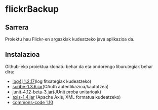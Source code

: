 # flickrBackup

## Sarrera

Proiektu hau Flickr-en argazkiak kudeatzeko java aplikazioa da.

## Instalazioa

Github-eko proiektua klonatu behar da eta ondorengo liburutegiak behar dira:
- [log4j 1.2.17](http://www.apache.org/dyn/closer.cgi/logging/log4j/1.2.17/log4j-1.2.17.zip)(log fitxategiak kudeatzeko)
- [scribe-1.3.6.jar](http://central.maven.org/maven2/org/scribe/scribe/1.3.6/scribe-1.3.6.jar)(OAuth autentikazioa/kautotzea)
- [junit-4.12-beta-3.jar](http://search.maven.org/remotecontent?filepath=junit/junit/4.12-beta-3/junit-4.12-beta-3.jar)(JUnit proba unitarioak)
- [axis-1.4.jar](http://central.maven.org/maven2/org/apache/axis/axis/1.4/axis-1.4.jar) (Apache Axis, XML formatua kudeatzeko)
- [commons-code 1.10](http://apache.uvigo.es//commons/codec/binaries/commons-codec-1.10-bin.zip)

